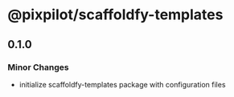 # @pixpilot/scaffoldfy-templates

## 0.1.0

### Minor Changes

- initialize scaffoldfy-templates package with configuration files
